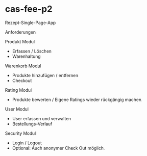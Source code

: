 # cas-fee-p2
Rezept-Single-Page-App

Anforderungen

Produkt Modul
- Erfassen / Löschen
- Warenhaltung

Warenkorb Modul
- Produkte hinzufügen / entfernen
- Checkout

Rating Modul
- Produkte bewerten / Eigene Ratings wieder rückgängig machen.

User Modul
- User erfassen und verwalten
- Bestellungs-Verlauf

Security Modul
- Login / Logout
- Optional: Auch anonymer Check Out möglich.
